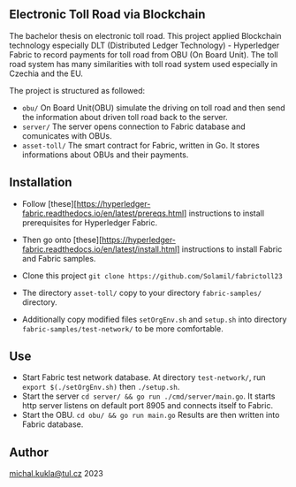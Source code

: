 ## Electronic Toll Road via Blockchain
The bachelor thesis on electronic toll road.
This project applied Blockchain technology especially DLT (Distributed Ledger Technology) - Hyperledger Fabric to record payments for toll road from OBU (On Board Unit).
The toll road system has many similarities with toll road system used especially in Czechia and the EU.

The project is structured as followed:

- `obu/` On Board Unit(OBU) simulate the driving on toll road and then send the information about driven toll road back to the server. 
- `server/`  The server opens connection to Fabric database and comunicates with OBUs.
- `asset-toll/` The smart contract for Fabric, written in Go. It stores informations about OBUs and their payments.

## Installation

- Follow [these][https://hyperledger-fabric.readthedocs.io/en/latest/prereqs.html] instructions to install prerequisites for Hyperledger Fabric.
- Then go onto [these][https://hyperledger-fabric.readthedocs.io/en/latest/install.html] instructions to install Fabric and Fabric samples.

- Clone this project `git clone https://github.com/Solamil/fabrictoll23`

- The directory `asset-toll/` copy to your directory `fabric-samples/` directory.

-  Additionally copy modified files `setOrgEnv.sh` and `setup.sh` into directory `fabric-samples/test-network/` to be more comfortable.


## Use
- Start Fabric test network database. At directory `test-network/`, run `export $(./setOrgEnv.sh)` then `./setup.sh`.
- Start the server `cd server/ && go run ./cmd/server/main.go`. It starts http server listens on default port 8905 and connects itself to Fabric.
- Start the OBU. `cd obu/ && go run main.go` Results are then written into Fabric database.

## Author
michal.kukla@tul.cz
2023
